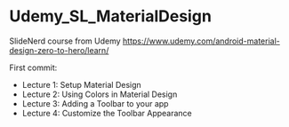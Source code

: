 # Udemy_SL_MaterialDesign
SlideNerd course from Udemy
https://www.udemy.com/android-material-design-zero-to-hero/learn/

First commit:
 - Lecture 1: Setup Material Design
 - Lecture 2: Using Colors in Material Design
 - Lecture 3: Adding a Toolbar to your app
 - Lecture 4: Customize the Toolbar Appearance

